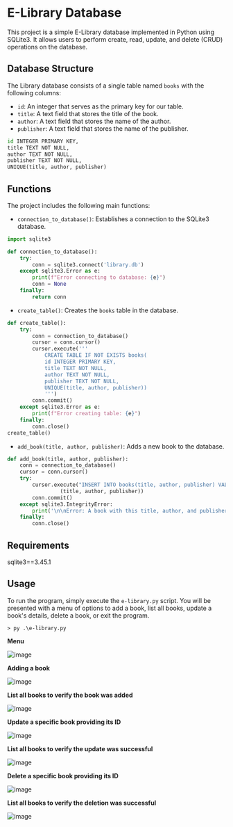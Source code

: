 # E-Library Database

This project is a simple E-Library database implemented in Python using SQLite3. It allows users to perform create, read, update, and delete (CRUD) operations on the database.

## Database Structure

The Library database consists of a single table named `books` with the following columns:

- `id`: An integer that serves as the primary key for our table.
- `title`: A text field that stores the title of the book.
- `author`: A text field that stores the name of the author.
- `publisher`: A text field that stores the name of the publisher.

```py
id INTEGER PRIMARY KEY,
title TEXT NOT NULL,
author TEXT NOT NULL,
publisher TEXT NOT NULL,
UNIQUE(title, author, publisher)
```

## Functions

The project includes the following main functions:

- `connection_to_database()`: Establishes a connection to the SQLite3 database.
```py
import sqlite3

def connection_to_database():
	try:
		conn = sqlite3.connect('library.db')
	except sqlite3.Error as e:
		print(f"Error connecting to database: {e}")
		conn = None
	finally:
		return conn
```

- `create_table()`: Creates the `books` table in the database.
```py
def create_table():
	try:
		conn = connection_to_database()
		cursor = conn.cursor()
		cursor.execute('''
			CREATE TABLE IF NOT EXISTS books(
			id INTEGER PRIMARY KEY,
			title TEXT NOT NULL,
			author TEXT NOT NULL,
			publisher TEXT NOT NULL,
			UNIQUE(title, author, publisher))
			''')
		conn.commit()
	except sqlite3.Error as e:
		print(f"Error creating table: {e}")
	finally:
		conn.close()
create_table()
```

- `add_book(title, author, publisher)`: Adds a new book to the database.
```py
def add_book(title, author, publisher):
	conn = connection_to_database()
	cursor = conn.cursor()
	try:
		cursor.execute("INSERT INTO books(title, author, publisher) VALUES (?, ?, ?)",
				 (title, author, publisher))
		conn.commit()
	except sqlite3.IntegrityError:
		print('\n\nError: A book with this title, author, and publisher already exists, or a required field is empty.')
	finally:
		conn.close()
```


## Requirements
sqlite3==3.45.1

## Usage

To run the program, simply execute the `e-library.py` script. You will be presented with a menu of options to add a book, list all books, update a book's details, delete a book, or exit the program.

```
> py .\e-library.py
```

**Menu**

![image](https://github.com/acfriday/e-library-python-sqlite3/assets/82184168/946eb0ae-9054-4e4b-886d-cd8eab99807c)

**Adding a book**

![image](https://github.com/acfriday/e-library-python-sqlite3/assets/82184168/9f754183-2eae-48d6-88d1-f39023da0c91)


**List all books to verify the book was added**

![image](https://github.com/acfriday/e-library-python-sqlite3/assets/82184168/d7183ddf-0086-47ae-a541-bdd89e818fb1)


**Update a specific book providing its ID**

![image](https://github.com/acfriday/e-library-python-sqlite3/assets/82184168/1cef0b97-ac6a-40a3-9b93-fd9d99df1eb0)


**List all books to verify the update was successful**

![image](https://github.com/acfriday/e-library-python-sqlite3/assets/82184168/73ffdc3a-4198-4b5d-bc0d-82cd9757b8d3)

**Delete a specific book providing its ID**

![image](https://github.com/acfriday/e-library-python-sqlite3/assets/82184168/27fd8575-57f9-4ac5-a19a-aa9ca84c823b)

**List all books to verify the deletion was successful**

![image](https://github.com/acfriday/e-library-python-sqlite3/assets/82184168/7bb7d483-7c71-4b65-8cbe-4ab003b297c1)
